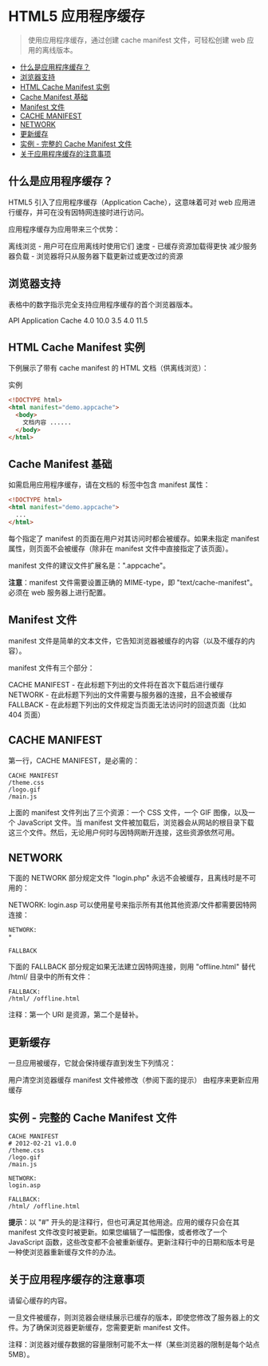 # HTML5 应用程序缓存

> 使用应用程序缓存，通过创建 cache manifest 文件，可轻松创建 web 应用的离线版本。

- [什么是应用程序缓存？](#%e4%bb%80%e4%b9%88%e6%98%af%e5%ba%94%e7%94%a8%e7%a8%8b%e5%ba%8f%e7%bc%93%e5%ad%98)
- [浏览器支持](#%e6%b5%8f%e8%a7%88%e5%99%a8%e6%94%af%e6%8c%81)
- [HTML Cache Manifest 实例](#html-cache-manifest-%e5%ae%9e%e4%be%8b)
- [Cache Manifest 基础](#cache-manifest-%e5%9f%ba%e7%a1%80)
- [Manifest 文件](#manifest-%e6%96%87%e4%bb%b6)
- [CACHE MANIFEST](#cache-manifest)
- [NETWORK](#network)
- [更新缓存](#%e6%9b%b4%e6%96%b0%e7%bc%93%e5%ad%98)
- [实例 - 完整的 Cache Manifest 文件](#%e5%ae%9e%e4%be%8b---%e5%ae%8c%e6%95%b4%e7%9a%84-cache-manifest-%e6%96%87%e4%bb%b6)
- [关于应用程序缓存的注意事项](#%e5%85%b3%e4%ba%8e%e5%ba%94%e7%94%a8%e7%a8%8b%e5%ba%8f%e7%bc%93%e5%ad%98%e7%9a%84%e6%b3%a8%e6%84%8f%e4%ba%8b%e9%a1%b9)

## 什么是应用程序缓存？

HTML5 引入了应用程序缓存（Application Cache），这意味着可对 web 应用进行缓存，并可在没有因特网连接时进行访问。

应用程序缓存为应用带来三个优势：

离线浏览 - 用户可在应用离线时使用它们
速度 - 已缓存资源加载得更快
减少服务器负载 - 浏览器将只从服务器下载更新过或更改过的资源

## 浏览器支持

表格中的数字指示完全支持应用程序缓存的首个浏览器版本。

API
Application Cache 4.0 10.0 3.5 4.0 11.5

## HTML Cache Manifest 实例

下例展示了带有 cache manifest 的 HTML 文档（供离线浏览）：

实例

```html
<!DOCTYPE html>
<html manifest="demo.appcache">
  <body>
    文档内容 ......
  </body>
</html>
```

## Cache Manifest 基础

如需启用应用程序缓存，请在文档的 <html> 标签中包含 manifest 属性：

```html
<!DOCTYPE html>
<html manifest="demo.appcache">
  ...
</html>
```

每个指定了 manifest 的页面在用户对其访问时都会被缓存。如果未指定 manifest 属性，则页面不会被缓存（除非在 manifest 文件中直接指定了该页面）。

manifest 文件的建议文件扩展名是：".appcache"。

**注意**：manifest 文件需要设置正确的 MIME-type，即 "text/cache-manifest"。必须在 web 服务器上进行配置。

## Manifest 文件

manifest 文件是简单的文本文件，它告知浏览器被缓存的内容（以及不缓存的内容）。

manifest 文件有三个部分：

CACHE MANIFEST - 在此标题下列出的文件将在首次下载后进行缓存
NETWORK - 在此标题下列出的文件需要与服务器的连接，且不会被缓存
FALLBACK - 在此标题下列出的文件规定当页面无法访问时的回退页面（比如 404 页面）

## CACHE MANIFEST

第一行，CACHE MANIFEST，是必需的：

```
CACHE MANIFEST
/theme.css
/logo.gif
/main.js
```

上面的 manifest 文件列出了三个资源：一个 CSS 文件，一个 GIF 图像，以及一个 JavaScript 文件。当 manifest 文件被加载后，浏览器会从网站的根目录下载这三个文件。然后，无论用户何时与因特网断开连接，这些资源依然可用。

## NETWORK

下面的 NETWORK 部分规定文件 "login.php" 永远不会被缓存，且离线时是不可用的：

NETWORK:
login.asp
可以使用星号来指示所有其他其他资源/文件都需要因特网连接：

```
NETWORK:
*

FALLBACK
```

下面的 FALLBACK 部分规定如果无法建立因特网连接，则用 "offline.html" 替代 /html/ 目录中的所有文件：

```
FALLBACK:
/html/ /offline.html
```

注释：第一个 URI 是资源，第二个是替补。

## 更新缓存

一旦应用被缓存，它就会保持缓存直到发生下列情况：

用户清空浏览器缓存
manifest 文件被修改（参阅下面的提示）
由程序来更新应用缓存

## 实例 - 完整的 Cache Manifest 文件

```
CACHE MANIFEST
# 2012-02-21 v1.0.0
/theme.css
/logo.gif
/main.js

NETWORK:
login.asp

FALLBACK:
/html/ /offline.html
```

**提示**：以 "#" 开头的是注释行，但也可满足其他用途。应用的缓存只会在其 manifest 文件改变时被更新。如果您编辑了一幅图像，或者修改了一个 JavaScript 函数，这些改变都不会被重新缓存。更新注释行中的日期和版本号是一种使浏览器重新缓存文件的办法。

## 关于应用程序缓存的注意事项

请留心缓存的内容。

一旦文件被缓存，则浏览器会继续展示已缓存的版本，即使您修改了服务器上的文件。为了确保浏览器更新缓存，您需要更新 manifest 文件。

注释：浏览器对缓存数据的容量限制可能不太一样（某些浏览器的限制是每个站点 5MB）。
